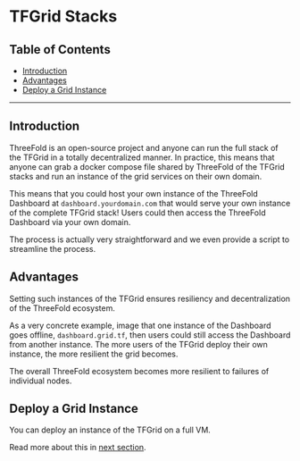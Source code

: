 <h1> TFGrid Stacks </h1>
<h2>Table of Contents</h2>


- [Introduction](#introduction)
- [Advantages](#advantages)
- [Deploy a Grid Instance](#deploy-a-grid-instance)


***

## Introduction

ThreeFold is an open-source project and anyone can run the full stack of the TFGrid in a totally decentralized manner. In practice, this means that anyone can grab a docker compose file shared by ThreeFold of the TFGrid stacks and run an instance of the grid services on their own domain.

This means that you could host your own instance of the ThreeFold Dashboard at `dashboard.yourdomain.com` that would serve your own instance of the complete TFGrid stack! Users could then access the ThreeFold Dashboard via your own domain.

The process is actually very straightforward and we even provide a script to streamline the process.

## Advantages

Setting such instances of the TFGrid ensures resiliency and decentralization of the ThreeFold ecosystem. 

As a very concrete example, image that one instance of the Dashboard goes offline, `dashboard.grid.tf`, then users could still access the Dashboard from another instance. The more users of the TFGrid deploy their own instance, the more resilient the grid becomes. 

The overall ThreeFold ecosystem becomes more resilient to failures of individual nodes.

## Deploy a Grid Instance

You can deploy an instance of the TFGrid on a full VM.

Read more about this in [next section](./grid_deployment_full_vm.md).